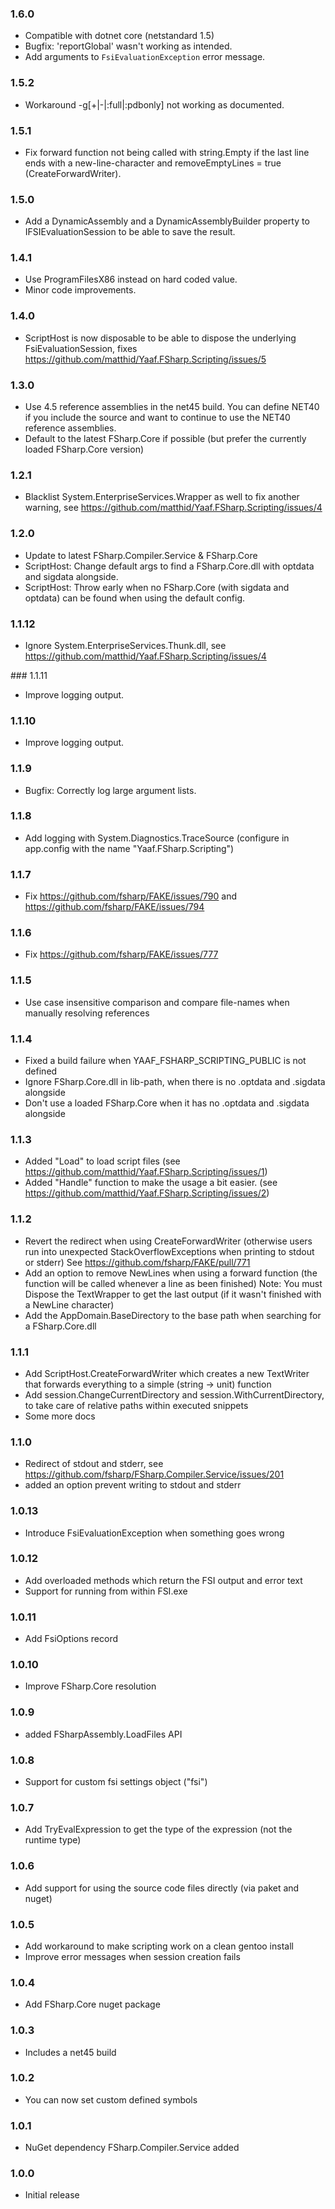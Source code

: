### 1.6.0

 * Compatible with dotnet core (netstandard 1.5)
 * Bugfix: 'reportGlobal' wasn't working as intended.
 * Add arguments to `FsiEvaluationException` error message.

### 1.5.2

 * Workaround -g[+|-|:full|:pdbonly] not working as documented.

### 1.5.1

 * Fix forward function not being called with string.Empty if the last line ends with a new-line-character and removeEmptyLines = true (CreateForwardWriter).

### 1.5.0

 * Add a DynamicAssembly and a DynamicAssemblyBuilder property to IFSIEvaluationSession to be able to save the result.

### 1.4.1

 * Use ProgramFilesX86 instead on hard coded value.
 * Minor code improvements.

### 1.4.0

 * ScriptHost is now disposable to be able to dispose the underlying FsiEvaluationSession, fixes https://github.com/matthid/Yaaf.FSharp.Scripting/issues/5

### 1.3.0

 * Use 4.5 reference assemblies in the net45 build.
   You can define NET40 if you include the source and want to continue to use the NET40 reference assemblies.
 * Default to the latest FSharp.Core if possible (but prefer the currently loaded FSharp.Core version)

### 1.2.1

 * Blacklist System.EnterpriseServices.Wrapper as well to fix another warning, see https://github.com/matthid/Yaaf.FSharp.Scripting/issues/4

### 1.2.0

 * Update to latest FSharp.Compiler.Service & FSharp.Core
 * ScriptHost: Change default args to find a FSharp.Core.dll with optdata and sigdata alongside.
 * ScriptHost: Throw early when no FSharp.Core (with sigdata and optdata) can be found when using the default config.

### 1.1.12

 * Ignore System.EnterpriseServices.Thunk.dll, see https://github.com/matthid/Yaaf.FSharp.Scripting/issues/4

﻿### 1.1.11

 * Improve logging output.
 
### 1.1.10

 * Improve logging output.

### 1.1.9

 * Bugfix: Correctly log large argument lists.

### 1.1.8

 * Add logging with System.Diagnostics.TraceSource (configure in app.config with the name "Yaaf.FSharp.Scripting")

### 1.1.7

 * Fix https://github.com/fsharp/FAKE/issues/790 and https://github.com/fsharp/FAKE/issues/794

### 1.1.6

 * Fix https://github.com/fsharp/FAKE/issues/777

### 1.1.5

 * Use case insensitive comparison and compare file-names when manually resolving references

### 1.1.4

 * Fixed a build failure when YAAF_FSHARP_SCRIPTING_PUBLIC is not defined
 * Ignore FSharp.Core.dll in lib-path, when there is no .optdata and .sigdata alongside
 * Don't use a loaded FSharp.Core when it has no .optdata and .sigdata alongside

### 1.1.3

 * Added "Load" to load script files (see https://github.com/matthid/Yaaf.FSharp.Scripting/issues/1)
 * Added "Handle" function to make the usage a bit easier. (see https://github.com/matthid/Yaaf.FSharp.Scripting/issues/2)

### 1.1.2

 * Revert the redirect when using CreateForwardWriter (otherwise users run into unexpected StackOverflowExceptions when printing to stdout or stderr)
   See https://github.com/fsharp/FAKE/pull/771
 * Add an option to remove NewLines when using a forward function (the function will be called whenever a line as been finished)
   Note: You must Dispose the TextWrapper to get the last output (if it wasn't finished with a NewLine character)
 * Add the AppDomain.BaseDirectory to the base path when searching for a FSharp.Core.dll

### 1.1.1

 * Add ScriptHost.CreateForwardWriter which creates a new TextWriter that forwards everything to a simple (string -> unit) function
 * Add session.ChangeCurrentDirectory and session.WithCurrentDirectory, to take care of relative paths within executed snippets
 * Some more docs

### 1.1.0

 * Redirect of stdout and stderr, see https://github.com/fsharp/FSharp.Compiler.Service/issues/201 
 * added an option prevent writing to stdout and stderr

### 1.0.13

 * Introduce FsiEvaluationException when something goes wrong

### 1.0.12

 * Add overloaded methods which return the FSI output and error text
 * Support for running from within FSI.exe

### 1.0.11

 * Add FsiOptions record

### 1.0.10

 * Improve FSharp.Core resolution

### 1.0.9

 * added FSharpAssembly.LoadFiles API

### 1.0.8

 * Support for custom fsi settings object ("fsi")

### 1.0.7

 * Add TryEvalExpression to get the type of the expression (not the runtime type)

### 1.0.6

 * Add support for using the source code files directly (via paket and nuget)

### 1.0.5

 * Add workaround to make scripting work on a clean gentoo install
 * Improve error messages when session creation fails

### 1.0.4

 * Add FSharp.Core nuget package

### 1.0.3

 * Includes a net45 build

### 1.0.2

 * You can now set custom defined symbols

### 1.0.1

 * NuGet dependency FSharp.Compiler.Service added

### 1.0.0

 * Initial release
